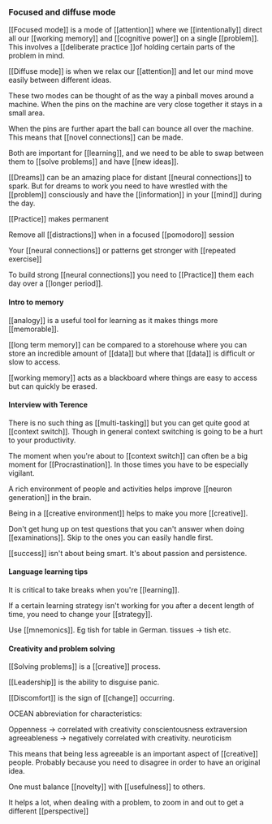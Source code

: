 ### Focused and diffuse mode
[[Focused mode]] is a mode of [[attention]] where we [[intentionally]] direct all our [[working memory]] and [[cognitive power]] on a single [[problem]]. This involves a [[deliberate practice ]]of holding certain parts of the problem in mind. 

[[Diffuse mode]] is when we relax our [[attention]] and let our mind move easily between different ideas. 

These two modes can be thought of as the way a pinball moves around a machine. When the pins on the machine are very close together it stays in a small area.

When the pins are further apart the ball can bounce all over the machine. This means that [[novel connections]] can be made.

Both are important for [[learning]], and we need to be able to swap between them to [[solve problems]] and have [[new ideas]].

[[Dreams]] can be an amazing place for distant [[neural connections]] to spark. But for dreams to work you need to have wrestled with the [[problem]] consciously and have the [[information]] in your [[mind]] during the day.

[[Practice]] makes permanent

Remove all [[distractions]] when in a focused [[pomodoro]] session


Your [[neural connections]] or patterns get stronger with [[repeated exercise]]

To build strong [[neural connections]] you need to [[Practice]] them each day over a [[longer period]].

#### Intro to memory

[[analogy]] is a useful tool for learning as it makes things more [[memorable]].

[[long term memory]] can be compared to a storehouse where you can store an incredible amount of [[data]] but where that [[data]] is difficult or slow to access.

[[working memory]] acts as a blackboard where things are easy to access but can quickly be erased.

#### Interview with Terence

There is no such thing as [[multi-tasking]] but you can get quite good at [[context switch]]. Though in general context switching is going to be a hurt to your productivity.

The moment when you're about to [[context switch]] can often be a big moment for [[Procrastination]]. In those times you have to be especially vigilant.

A rich environment of people and activities helps improve [[neuron generation]] in the brain.

Being in a [[creative environment]] helps to make you more [[creative]].

Don't get hung up on test questions that you can't answer when doing [[examinations]]. Skip to the ones you can easily handle first.

[[success]] isn't about being smart. It's about passion and persistence. 

#### Language learning tips

It is critical to take breaks when you're [[learning]].

If a certain learning strategy isn't working for you after a decent length of time, you need to change your [[strategy]].

Use [[mnemonics]]. Eg tish for table in German. tissues -> tish etc.

#### Creativity and problem solving

[[Solving problems]] is a [[creative]] process.

[[Leadership]] is the ability to disguise panic.

[[Discomfort]] is the sign of [[change]] occurring.

OCEAN abbreviation for characteristics:

Oppenness -> correlated with creativity
conscientousness
extraversion
agreeableness -> negatively correlated with creativity.
neuroticism

This means that being less agreeable is an important aspect of [[creative]] people. Probably because you need to disagree in order to have an original idea.

One must balance [[novelty]] with [[usefulness]] to others.

It helps a lot, when dealing with a problem, to zoom in and out to get a different [[perspective]]
